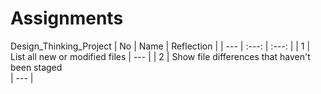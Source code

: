 # Assignments
Design_Thinking_Project
| No | Name | Reflection |
| --- | :---: | :---: |
| 1 | List all new or modified files | --- |
| 2 | Show file differences that haven't been staged <br>| --- |